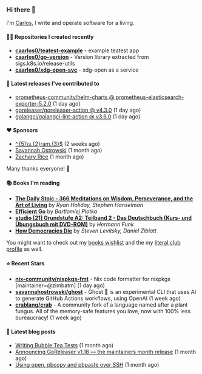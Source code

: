 ### Hi there 👋

I'm [Carlos](https://caarlos0.dev), I write and operate software for a living.

#### 👨‍💻 Repositories I created recently
- **[caarlos0/teatest-example](https://github.com/caarlos0/teatest-example)** - example teatest app
- **[caarlos0/go-version](https://github.com/caarlos0/go-version)** - Version library extracted from sigs.k8s.io/release-utils
- **[caarlos0/xdg-open-svc](https://github.com/caarlos0/xdg-open-svc)** - xdg-open as a service

#### 🚀 Latest releases I've contributed to


- [prometheus-community/helm-charts @ prometheus-elasticsearch-exporter-5.2.0](https://github.com/prometheus-community/helm-charts/releases/tag/prometheus-elasticsearch-exporter-5.2.0) (1 day ago)
- [goreleaser/goreleaser-action @ v4.3.0](https://github.com/goreleaser/goreleaser-action/releases/tag/v4.3.0) (1 day ago)
- [golangci/golangci-lint-action @ v3.6.0](https://github.com/golangci/golangci-lint-action/releases/tag/v3.6.0) (1 day ago)

#### ❤️ Sponsors
- [^.{5}\s.{2}ram.{3}$](https://github.com/umatare5) (2 weeks ago)
- [Savannah Ostrowski](https://github.com/savannahostrowski) (1 month ago)
- [Zachary Rice](https://github.com/zricethezav) (1 month ago)

Many thanks everyone! 🙏

#### 📚 Books I'm reading
- **[The Daily Stoic - 366 Meditations on Wisdom, Perseverance, and the Art of Living](https://literal.club/caarlos0/book/the-daily-stoic-lbfbd)** by _Ryan Holiday, Stephen Hanselman_
- **[Efficient Go](https://literal.club/caarlos0/book/bartlomiej-plotka-efficient-go-h2xgm)** by _Bartlomiej Plotka_
- **[studio [21] Grundstufe A2: Teilband 2 - Das Deutschbuch (Kurs- und Übungsbuch mit DVD-ROM)](https://literal.club/caarlos0/book/hermann-funk-studio-21-grundstufe-a2-teilband-2-das-deutschbuch-kurs-und-ubungsbuch-mit-dvd-rom-9zuoy)** by _Hermann Funk_
- **[How Democracies Die](https://literal.club/caarlos0/book/how-democracies-die-5395k)** by _Steven Levitsky, Daniel Ziblatt_

You might want to check out my [books
wishlist](https://www.amazon.com.br/hz/wishlist/ls/EB8P7VS717SV) and the my
[literal.club profile](https://literal.club/caarlos0) as well.

#### ⭐ Recent Stars
- **[nix-community/nixpkgs-fmt](https://github.com/nix-community/nixpkgs-fmt)** - Nix code formatter for nixpkgs [maintainer=@zimbatm] (1 day ago)
- **[savannahostrowski/ghost](https://github.com/savannahostrowski/ghost)** - Ghost 👻 is an experimental CLI that uses AI to generate GitHub Actions workflows, using OpenAI (1 week ago)
- **[crablang/crab](https://github.com/crablang/crab)** - A community fork of a language named after a plant fungus. All of the memory-safe features you love, now with 100% less bureaucracy!  (1 week ago)

#### 📄 Latest blog posts
- [Writing Bubble Tea Tests](https://carlosbecker.com/posts/teatest/) (1 month ago)
- [Announcing GoReleaser v1.18 — the maintainers month release](https://carlosbecker.com/posts/goreleaser-v1.18/) (1 month ago)
- [Using open, pbcopy and pbpaste over SSH](https://carlosbecker.com/posts/pbcopy-pbpaste-open-ssh/) (1 month ago)
